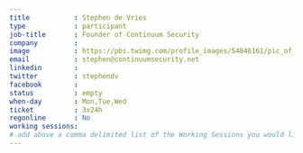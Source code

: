 ```yaml
---
title           : Stephen de Vries
type            : participant
job-title       : Founder of Continuum Security
company         :
image           : https://pbs.twimg.com/profile_images/54846161/pic_of_me_200x200.jpg
email           : stephen@continuumsecurity.net
linkedin        :
twitter         : stephendv
facebook        :
status          : empty
when-day        : Mon,Tue,Wed
ticket          : 3x24h
regonline       : No
working sessions:
# add above a comma delimited list of the Working Sessions you would like to attend (use the session's title)
---
```


<!-- put more details about participant here -->
